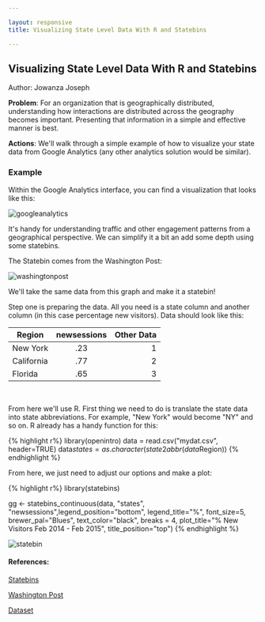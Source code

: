 ```yaml
---

layout: responsive
title: Visualizing State Level Data With R and Statebins

---
```

## Visualizing State Level Data With R and Statebins

Author: Jowanza Joseph

__Problem__: For an organization that is geographically distributed, understanding how interactions are distributed across the geography becomes important. Presenting that information in a simple and effective manner is best.

__Actions__: We'll walk through a simple example of how to visualize your state data from Google Analytics (any other analytics solution would be similar).


### Example

Within the Google Analytics interface, you can find a visualization that looks like this:

![googleanalytics](http://i.imgur.com/HjHXZhX.png)

It's handy for understanding traffic and other engagement patterns from a geographical perspective. We can simplify it a bit an add some depth using some statebins.

The Statebin comes from the Washington Post:

![washingtonpost](http://i.imgur.com/ymtccWx.png)


We'll take the same data from this graph and make it a statebin!

Step one is preparing the data. All you need is a state column and another column (in this case percentage new visitors). Data should look like this:
<br>

| Region        | newsessions           | Other Data  |
| ------------- |:-------------:| -----:|
| New York     | .23 | 1 |
| California      | .77      |   2 |
| Florida | .65      |    3 |

<br>

From here we'll use R. First thing we need to do is translate the state data into state abbreviations. For example, "New York" would become "NY" and so on. R already has a handy function for this:

{% highlight r%}
library(openintro)
data = read.csv("mydat.csv", header=TRUE)
data$states = as.character(state2abbr(data$Region))
{% endhighlight %}

From here, we just need to adjust our options and make a plot:

{% highlight r%}
library(statebins)

gg <- statebins_continuous(data, "states", "newsessions",legend_position="bottom",
                           legend_title="%", font_size=5,
                           brewer_pal="Blues", text_color="black", breaks = 4,
                           plot_title="% New Visitors Feb 2014 - Feb 2015", title_position="top")
{% endhighlight %}

![statebin](http://i.imgur.com/d43Gr0f.png)



#### References:

[Statebins](https://github.com/hrbrmstr/statebins)

[Washington Post](http://www.washingtonpost.com/wp-srv/special/business/states-most-threatened-by-trade/)

[Dataset](http://1drv.ms/1RyAqMC)
